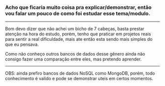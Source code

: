 ### Acho que ficaria muito coisa pra explicar/demonstrar, então vou falar um pouco de como foi estudar esse tema/modulo.

---

Bom  devo dizer que não achei um bicho de 7 cabeças, basta prestar atenção na hora do estudo, porém, tenho que praticar em projetos reais para sentir a real dificuldade, mais ate então esta sendo mais simples do que eu pensava.

Como não conheço outros bancos de dados  desse gênero ainda não consigo fazer uma comparação entre eles, mas pretendo aprender.

---

OBS: ainda prefiro bancos de dados NoSQL como MongoDB, porém, todo conhecimento é valido e pode se demonstrar uteis em certos momentos.